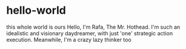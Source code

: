 # hello-world
this whole world is ours
Hello, I'm Rafa, The Mr. Hothead. I'm such an idealistic and visionary daydreamer, with just 'one' strategic action execution. Meanwhile, I'm a crazy lazy thinker too
